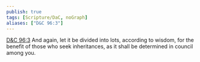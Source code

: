 ```yaml
---
publish: true
tags: [Scripture/DaC, noGraph]
aliases: ["D&C 96:3"]
---
```

[D&C 96:3](https://churchofjesuschrist.org/study/scriptures/dc-testament/dc/96?lang=eng&id=p3#p3) And again, let it be divided into lots, according to wisdom, for the benefit of those who seek inheritances, as it shall be determined in council among you.
